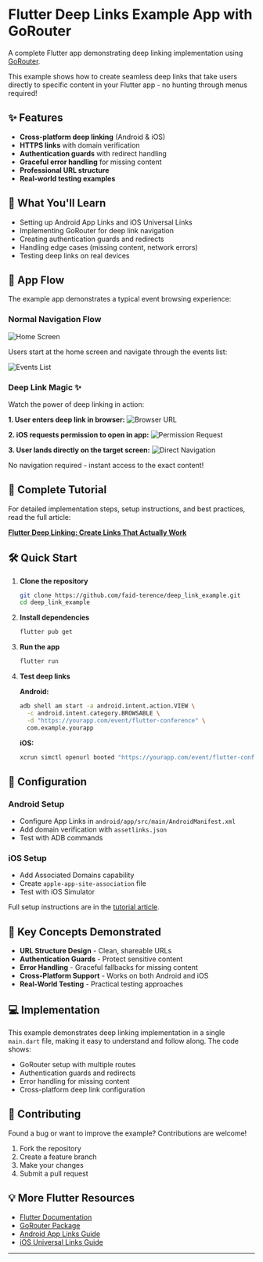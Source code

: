 # Flutter Deep Links Example App with GoRouter

A complete Flutter app demonstrating deep linking implementation using [GoRouter](https://pub.dev/packages/go_router).

This example shows how to create seamless deep links that take users directly to specific content in your Flutter app - no hunting through menus required!

## ✨ Features

- **Cross-platform deep linking** (Android & iOS)
- **HTTPS links** with domain verification
- **Authentication guards** with redirect handling
- **Graceful error handling** for missing content
- **Professional URL structure**
- **Real-world testing examples**

## 🚀 What You'll Learn

- Setting up Android App Links and iOS Universal Links
- Implementing GoRouter for deep link navigation
- Creating authentication guards and redirects
- Handling edge cases (missing content, network errors)
- Testing deep links on real devices

## 📱 App Flow

The example app demonstrates a typical event browsing experience:

### Normal Navigation Flow

![Home Screen](https://res.cloudinary.com/faid-terence/image/upload/v1751542524/Simulator_Screenshot_-_iPhone_16_Pro_-_2025-07-03_at_00.26.19_qafss6.png)

Users start at the home screen and navigate through the events list:

![Events List](https://res.cloudinary.com/faid-terence/image/upload/v1751542527/Simulator_Screenshot_-_iPhone_16_Pro_-_2025-07-03_at_00.26.49_avuzmj.png)

### Deep Link Magic ✨

Watch the power of deep linking in action:

**1. User enters deep link in browser:**
![Browser URL](https://res.cloudinary.com/faid-terence/image/upload/v1751542857/Simulator_Screenshot_-_iPhone_16_Pro_-_2025-07-03_at_13.40.29_mj8z4k.png)

**2. iOS requests permission to open in app:**
![Permission Request](https://res.cloudinary.com/faid-terence/image/upload/v1751542524/Simulator_Screenshot_-_iPhone_16_Pro_-_2025-07-03_at_00.30.22_jumtm4.png)

**3. User lands directly on the target screen:**
![Direct Navigation](https://res.cloudinary.com/faid-terence/image/upload/v1751542526/Simulator_Screenshot_-_iPhone_16_Pro_-_2025-07-03_at_00.29.11_mvvm0n.png)

No navigation required - instant access to the exact content!

## 📖 Complete Tutorial

For detailed implementation steps, setup instructions, and best practices, read the full article:

**[Flutter Deep Linking: Create Links That Actually Work](https://dev.to/faidterence/flutter-deep-linking-create-links-that-actually-work-3l2b)**

## 🛠️ Quick Start

1. **Clone the repository**

   ```bash
   git clone https://github.com/faid-terence/deep_link_example.git
   cd deep_link_example
   ```

2. **Install dependencies**

   ```bash
   flutter pub get
   ```

3. **Run the app**

   ```bash
   flutter run
   ```

4. **Test deep links**

   **Android:**

   ```bash
   adb shell am start -a android.intent.action.VIEW \
     -c android.intent.category.BROWSABLE \
     -d "https://yourapp.com/event/flutter-conference" \
     com.example.yourapp
   ```

   **iOS:**

   ```bash
   xcrun simctl openurl booted "https://yourapp.com/event/flutter-conference"
   ```

## 🔧 Configuration

### Android Setup

- Configure App Links in `android/app/src/main/AndroidManifest.xml`
- Add domain verification with `assetlinks.json`
- Test with ADB commands

### iOS Setup

- Add Associated Domains capability
- Create `apple-app-site-association` file
- Test with iOS Simulator

Full setup instructions are in the [tutorial article](https://dev.to/faidterence/flutter-deep-linking-create-links-that-actually-work-3l2b).

## 🎯 Key Concepts Demonstrated

- **URL Structure Design** - Clean, shareable URLs
- **Authentication Guards** - Protect sensitive content
- **Error Handling** - Graceful fallbacks for missing content
- **Cross-Platform Support** - Works on both Android and iOS
- **Real-World Testing** - Practical testing approaches

## 💻 Implementation

This example demonstrates deep linking implementation in a single `main.dart` file, making it easy to understand and follow along. The code shows:

- GoRouter setup with multiple routes
- Authentication guards and redirects
- Error handling for missing content
- Cross-platform deep link configuration

## 🤝 Contributing

Found a bug or want to improve the example? Contributions are welcome!

1. Fork the repository
2. Create a feature branch
3. Make your changes
4. Submit a pull request

## 💡 More Flutter Resources

- [Flutter Documentation](https://docs.flutter.dev/)
- [GoRouter Package](https://pub.dev/packages/go_router)
- [Android App Links Guide](https://developer.android.com/training/app-links)
- [iOS Universal Links Guide](https://developer.apple.com/ios/universal-links/)

---
